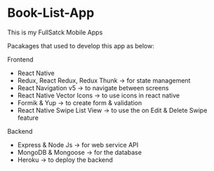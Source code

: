 # Book-List-App
This is my FullSatck Mobile Apps

Pacakages that used to develop this app as below:

Frontend
- React Native
- Redux, React Redux, Redux Thunk -> for state management
- React Navigation v5 -> to navigate between screens
- React Native Vector Icons -> to use icons in react native
- Formik & Yup -> to create form & validation
- React Native Swipe List View -> to use the on Edit & Delete Swipe feature

Backend
- Express & Node Js -> for web service API
- MongoDB & Mongoose -> for the database
- Heroku -> to deploy the backend
